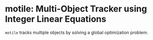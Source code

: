 motile: Multi-Object Tracker using Integer Linear Equations
===========================================================

`motile` tracks multiple objects by solving a global optimization problem.
